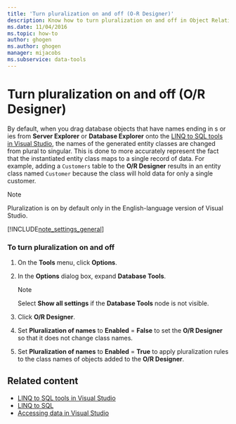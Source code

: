 ```yaml
---
title: 'Turn pluralization on and off (O-R Designer)'
description: Know how to turn pluralization on and off in Object Relational Designer (O/R Designer). The default setting converts plural names to singular.
ms.date: 11/04/2016
ms.topic: how-to
author: ghogen
ms.author: ghogen
manager: mijacobs
ms.subservice: data-tools
---
```

# Turn pluralization on and off (O/R Designer)

By default, when you drag database objects that have names ending in s or ies from **Server Explorer** or **Database Explorer** onto the [LINQ to SQL tools in Visual Studio](../data-tools/linq-to-sql-tools-in-visual-studio2.md), the names of the generated entity classes are changed from plural to singular. This is done to more accurately represent the fact that the instantiated entity class maps to a single record of data. For example, adding a `Customers` table to the **O/R Designer** results in an entity class named `Customer` because the class will hold data for only a single customer.

> [!NOTE]
> Pluralization is on by default only in the English-language version of Visual Studio.

[!INCLUDE[note_settings_general](../data-tools/includes/note_settings_general_md.md)]

### To turn pluralization on and off

1. On the **Tools** menu, click **Options**.

2. In the **Options** dialog box, expand **Database Tools**.

    > [!NOTE]
    > Select **Show all settings** if the **Database Tools** node is not visible.

3. Click **O/R Designer**.

4. Set **Pluralization of names** to **Enabled** = **False** to set the **O/R Designer** so that it does not change class names.

5. Set **Pluralization of names** to **Enabled** = **True** to apply pluralization rules to the class names of objects added to the **O/R Designer**.

## Related content

- [LINQ to SQL tools in Visual Studio](../data-tools/linq-to-sql-tools-in-visual-studio2.md)
- [LINQ to SQL](/dotnet/framework/data/adonet/sql/linq/index)
- [Accessing data in Visual Studio](../data-tools/accessing-data-in-visual-studio.md)
